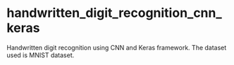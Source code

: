 # handwritten_digit_recognition_cnn_keras
Handwritten digit recognition using CNN and Keras framework. The dataset used is MNIST dataset.
